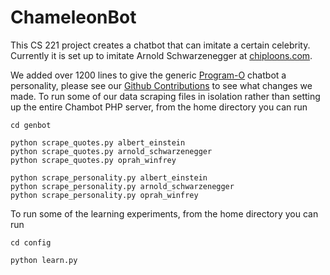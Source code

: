 ChameleonBot
=========

This CS 221 project creates a chatbot that can imitate a certain celebrity.
Currently it is set up to imitate Arnold Schwarzenegger at [chiploons.com](http://www.chiploons.com).


We added over 1200 lines to give the generic [Program-O](https://github.com/Program-O/Program-O) chatbot a personality, please see our [Github Contributions](https://github.com/markulrich/chambot/graphs/contributors) to see what changes we made. To run some of our data scraping files in isolation rather than setting up the entire Chambot PHP server, from the home directory you can run

```
cd genbot

python scrape_quotes.py albert_einstein
python scrape_quotes.py arnold_schwarzenegger
python scrape_quotes.py oprah_winfrey

python scrape_personality.py albert_einstein
python scrape_personality.py arnold_schwarzenegger
python scrape_personality.py oprah_winfrey
```

To run some of the learning experiments, from the home directory you can run

```
cd config

python learn.py
```
